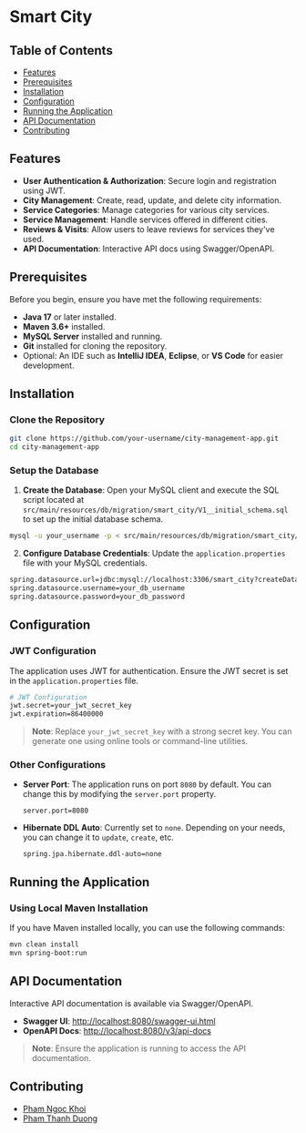# Smart City

## Table of Contents

- [Features](#features)
- [Prerequisites](#prerequisites)
- [Installation](#installation)
- [Configuration](#configuration)
- [Running the Application](#running-the-application)
- [API Documentation](#api-documentation)
- [Contributing](#contributing)

## Features
- **User Authentication & Authorization**: Secure login and registration using JWT.
- **City Management**: Create, read, update, and delete city information.
- **Service Categories**: Manage categories for various city services.
- **Service Management**: Handle services offered in different cities.
- **Reviews & Visits**: Allow users to leave reviews for services they've used.
- **API Documentation**: Interactive API docs using Swagger/OpenAPI.

## Prerequisites
Before you begin, ensure you have met the following requirements:
- **Java 17** or later installed. 
- **Maven 3.6+** installed. 
- **MySQL Server** installed and running. 
- **Git** installed for cloning the repository. 
- Optional: An IDE such as **IntelliJ IDEA**, **Eclipse**, or **VS Code** for easier development.

## Installation
### Clone the Repository

```bash
git clone https://github.com/your-username/city-management-app.git
cd city-management-app
```
### Setup the Database
1. **Create the Database**:
Open your MySQL client and execute the SQL script located at `src/main/resources/db/migration/smart_city/V1__initial_schema.sql` to set up the initial database schema.
```bash
mysql -u your_username -p < src/main/resources/db/migration/smart_city/V1__initial_schema.sql
```
2. **Configure Database Credentials**:
Update the `application.properties` file with your MySQL credentials.
```bash
spring.datasource.url=jdbc:mysql://localhost:3306/smart_city?createDatabaseIfNotExist=true
spring.datasource.username=your_db_username
spring.datasource.password=your_db_password
```
## Configuration
### JWT Configuration
The application uses JWT for authentication. Ensure the JWT secret is set in the `application.properties` file.
```bash
# JWT Configuration
jwt.secret=your_jwt_secret_key
jwt.expiration=86400000
```
> **Note**: Replace `your_jwt_secret_key` with a strong secret key. You can generate one using online tools or command-line utilities.
### Other Configurations
- **Server Port**: The application runs on port `8080` by default. You can change this by modifying the `server.port` property.

  ```properties
  server.port=8080
  ```
- **Hibernate DDL Auto**: Currently set to `none`. Depending on your needs, you can change it to `update`, `create`, etc.

  ```properties
  spring.jpa.hibernate.ddl-auto=none
  ```
## Running the Application
### Using Local Maven Installation
If you have Maven installed locally, you can use the following commands:
```bash
mvn clean install
mvn spring-boot:run
```
## API Documentation
Interactive API documentation is available via Swagger/OpenAPI.
- **Swagger UI**: [http://localhost:8080/swagger-ui.html](http://localhost:8080/swagger-ui.html)
- **OpenAPI Docs**: [http://localhost:8080/v3/api-docs](http://localhost:8080/v3/api-docs)
> **Note**: Ensure the application is running to access the API documentation.
## Contributing
- [Pham Ngoc Khoi](https://github.com/khoipn21)
- [Pham Thanh Duong](https://github.com/duongpham26)

